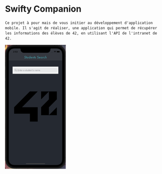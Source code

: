 # Swifty Companion

``Ce projet à pour mais de vous initier au développement d'application mobile. Il s'agit de réaliser, une application qui permet de récupérer les informations des élèves de 42, en utilisant l'API de l'intranet de 42.``

<img src="student_research.png" alt="drawing" width="200"/>

